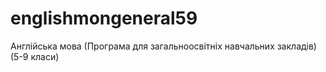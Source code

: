 # englishmongeneral59
Англійська мова (Програма для загальноосвітніх навчальних закладів) (5-9 класи)
